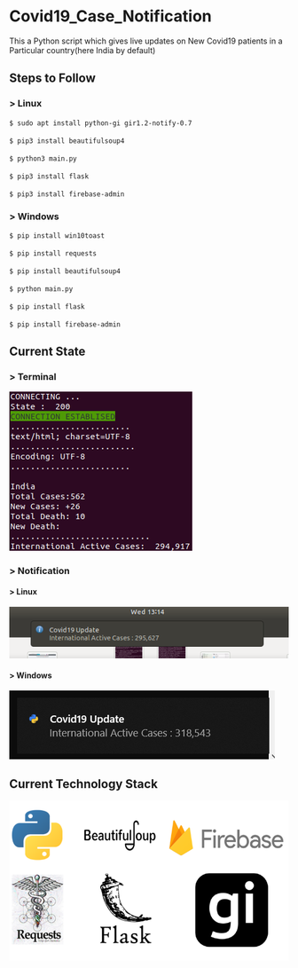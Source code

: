 ﻿# Covid19_Case_Notification
This a Python script which gives live updates on New Covid19 patients in a Particular country(here India by default)


## Steps to Follow

### > Linux

```shell
$ sudo apt install python-gi gir1.2-notify-0.7

$ pip3 install beautifulsoup4

$ python3 main.py

$ pip3 install flask

$ pip3 install firebase-admin

```
### > Windows

```shell
$ pip install win10toast

$ pip install requests

$ pip install beautifulsoup4

$ python main.py

$ pip install flask

$ pip install firebase-admin

```

## Current State

### > Terminal
![](images/currentState.png)

### > Notification

#### > Linux
![](images/Notification.png)
#### > Windows
![](images/windows.png)






## Current Technology Stack

![](images/techStack.png)
